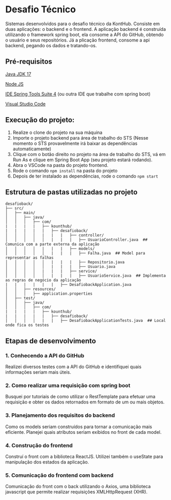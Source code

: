 # Desafio Técnico
Sistemas desenvolvidos para o desafio técnico da KontHub.
Consiste em duas aplicações: o backend e o frontend. A aplicação backend é construída utilizando o framework spring boot, ela consome a API do GitHub, obtendo o usuário e seus repositórios. Já a plicação frontend, consome a api backend, pegando os dados e tratando-os.

## Pré-requisitos
[Java JDK 17](https://www.oracle.com/java/technologies/javase/jdk17-archive-downloads.html)

[Node JS](https://nodejs.org/en)

[IDE Spring Tools Suite 4](https://spring.io/tools) (ou outra IDE que trabalhe com spring boot)

[Visual Studio Code](https://code.visualstudio.com/)

## Execução do projeto:
 1. Realize o clone do projeto na sua máquina
 2. Importe o projeto backend para área de trabalho do STS (Nesse momento o STS provavelmente irá baixar as dependências automaticamente)
 3. Clique com o botão direito no projeto na área de trabalho do STS, vá em Run As e clique em Spring Boot App (seu projeto estará rodando).
 4. Abra o VSCode na pasta do projeto frontend.
 5. Rode o comando ```npm install``` na pasta do projeto
 6. Depois de ter instalado as dependências, rode o comando ```npm start```

## Estrutura de pastas utilizadas no projeto
```
desafioback/ 
├── src/
│   ├── main/
│   │   ├── java/
│   │   │   ├── com/
|   |   |   |   ├── kounthub/
|   |   |   |   |   ├── desafioback/
│   │   │   │   |   |   |   ├── controller/
│   │   │   │   │   |   |   |   ├── UsuarioController.java  ## Comunica com a parte externa da aplicação
│   │   │   │   |   |   |   ├── models/
│   │   │   │   │   |   |   |   ├── Falha.java  ## Model para representar as falhas
│   │   │   │   │   |   |   |   ├── Repositorio.java
│   │   │   │   │   |   |   |   ├── Usuario.java
│   │   │   │   |   |   |   ├── service/
│   │   │   │   │   |   |   |   ├── UsuarioService.java  ## Implementa as regras de negócio da aplicação
|   |   |   |   |   |   ├── DesafiobackApplication.java 
│   │   ├── resources/
│   │   │   ├── application.properties
│   ├── test/
│   │   ├── java/
│   │   │   ├── com/
|   |   |   |   ├── kounthub/
|   |   |   |   |   ├── desafioback/
│   │   │   │   |   |   ├── DesafiobackApplicationTests.java  ## Local onde fica os testes
```

## Etapas de desenvolvimento
### 1. Conhecendo a API do GitHub
 Realizei diversos testes com a  API do GitHub e identifiquei quais informações seriam mais úteis.
### 2. Como realizar uma requisição com spring boot
Busquei por tutoriais de como utilizar o RestTemplate para efetuar uma requisição e obter os dados retornados em formato de um ou mais objetos.
### 3. Planejamento dos requisitos do backend
Como os models seriam construídos para tornar a comunicação mais eficiente. Planejei quais atributos seriam exibidos no front de cada model.
### 4. Construção do frontend
Construí o front com a biblioteca ReactJS. Utilizei também o useState para manipulação dos estados da aplicação.
### 5. Comunicação do frontend com backend
Comunicação do front com o back utilizando o Axios, uma biblioteca javascript que permite realizar requisições XMLHttpRequest (XHR).

